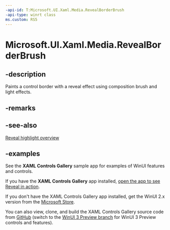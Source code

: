 ```yaml
---
-api-id: T:Microsoft.UI.Xaml.Media.RevealBorderBrush
-api-type: winrt class
ms.custom: RS5
---
```

<!-- Class syntax.
public class RevealBorderBrush : RevealBrush, RevealBrush
-->

# Microsoft.UI.Xaml.Media.RevealBorderBrush

## -description

Paints a control border with a reveal effect using composition brush and light effects.

## -remarks

## -see-also

[Reveal highlight overview](https://docs.microsoft.com/windows/uwp/design/style/reveal)

## -examples

See the **XAML Controls Gallery** sample app for examples of WinUI features and controls.

If you have the **XAML Controls Gallery** app installed, [open the app to see Reveal in action](xamlcontrolsgallery:/item/Reveal).

If you don't have the XAML Controls Gallery app installed, get the WinUI 2.x version from the [Microsoft Store](https://www.microsoft.com/p/xaml-controls-gallery/9msvh128x2zt).

You can also view, clone, and build the XAML Controls Gallery source code from [GitHub](https://github.com/Microsoft/Xaml-Controls-Gallery) (switch to the [WinUI 3 Preview branch](https://github.com/microsoft/Xaml-Controls-Gallery/tree/winui3preview) for WinUI 3 Preview controls and features).
